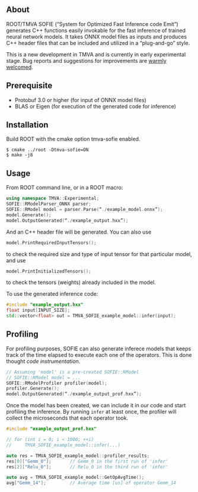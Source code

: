 
## About

ROOT/TMVA SOFIE (“System for Optimized Fast Inference code Emit”) generates C++ functions easily invokable for the fast inference of trained neural network models. It takes ONNX model files as inputs and produces C++ header files that can be included and utilized in a “plug-and-go” style.

This is a new development in TMVA and is currently in early experimental stage. Bug reports and suggestions for improvements are [warmly welcomed](mailto:s.an@cern.ch).


## Prerequisite

- Protobuf 3.0 or higher (for input of ONNX model files)
- BLAS or Eigen (for execution of the generated code for inference)

## Installation

Build ROOT with the cmake option tmva-sofie enabled.

    $ cmake ../root -Dtmva-sofie=ON
    $ make -j8


## Usage


From ROOT command line, or in a ROOT macro:
```C++
using namespace TMVA::Experimental;
SOFIE::RModelParser_ONNX parser;
SOFIE::RModel model = parser.Parse(“./example_model.onnx”);
model.Generate();
model.OutputGenerated(“./example_output.hxx”);
```
And an C++ header file will be generated. You can also use
```C++
model.PrintRequiredInputTensors();
```
to check the required size and type of input tensor for that particular model, and use
```C++
model.PrintInitializedTensors();
```
to check the tensors (weights) already included in the model.

To use the generated inference code:

```C++
#include "example_output.hxx"
float input[INPUT_SIZE];
std::vector<float> out = TMVA_SOFIE_example_model::infer(input);
```

## Profiling
For profiling purposes, SOFIE can also generate inferece models that keeps track of the 
time elapsed to execute each one of the operators. This is done thought _code instrumentation_.

```C++
// Assuming 'model' is a pre-created SOFIE::RModel
// SOFIE::RModel model = ...
SOFIE::RModelProfiler profiler(model);
profiler.Generate();
model.OutputGenerated(“./example_output_prof.hxx”);
```
Once the model has been created, we can include it in our code and start profiling the inference.
By running `infer` at least once, the profiler will collect the microseconds that each operator took.
```C++
#include "example_output_prof.hxx"

// for (int i = 0; i < 1000; ++i)
//     TMVA_SOFIE_example_model::infer(...)

auto res = TMVA_SOFIE_example_model::profiler_results;
res[0]["Gemm_0"];		// Gemm_0 in the first run of 'infer'
res[2]["Relu_0"];		// Relu_0 in the third run of 'infer'

auto avg = TMVA_SOFIE_example_model::GetOpAvgTime();
avg["Gemm_14"];			// Average time [us] of operator Gemm_14

```